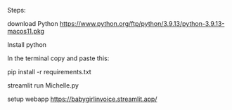 Steps:

download Python https://www.python.org/ftp/python/3.9.13/python-3.9.13-macos11.pkg

Install python

In the terminal copy and paste this:

pip install -r requirements.txt

streamlit run Michelle.py

setup webapp https://babygirlinvoice.streamlit.app/
